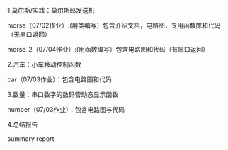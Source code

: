 1.莫尔斯/实践：莫尔斯码发送机

morse（07/02作业）:(用类编写）包含介绍文档，电路图，专用函数库和代码（无串口返回）

morse_2（07/04作业）:(用函数编写）包含电路图和代码（有串口返回）

2.汽车：小车移动控制函数

car（07/03作业）：包含电路图和代码

3.数量：串口数字的数码管动态显示函数

number（07/03作业）：包含电路图与代码

4.总结报告

summary report
